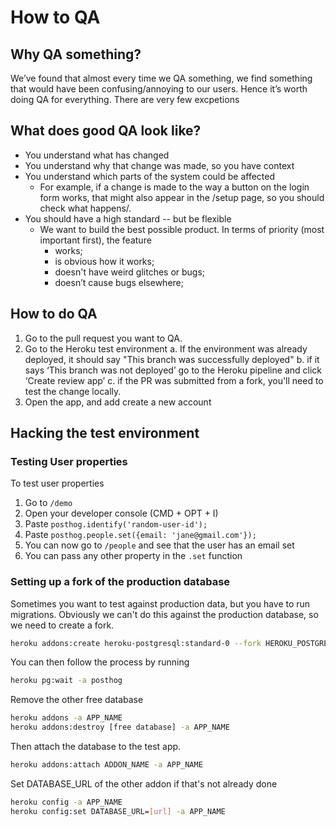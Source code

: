 # How to QA

## Why QA something?

We’ve found that almost every time we QA something, we find something that would have been confusing/annoying to our users. Hence it’s worth doing QA for everything. There are very few excpetions

## What does good QA look like?
- You understand what has changed
- You understand why that change was made, so you have context
- You understand which parts of the system could be affected
    - For example, if a change is made to the way a button on the login form works, that might also appear in the /setup page, so you should check what happens/.
- You should have a high standard -- but be flexible
    - We want to build the best possible product. In terms of priority (most important first), the feature
        - works;
        - is obvious how it works;
        - doesn't have weird glitches or bugs;
        - doesn’t cause bugs elsewhere;


## How to do QA

1. Go to the pull request you want to QA. 
2. Go to the Heroku test environment
    a. If the environment was already deployed, it should say "This branch was successfully deployed"
    b. if it says ‘This branch was not deployed’ go to the Heroku pipeline and click ‘Create review app’
    c. if the PR was submitted from a fork, you'll need to test the change locally. 
3. Open the app, and add create a new account


## Hacking the test environment

### Testing User properties

To test user properties
1. Go to `/demo`
2. Open your developer console (CMD + OPT + I) 
3. Paste `posthog.identify('random-user-id');`
4. Paste `posthog.people.set({email: 'jane@gmail.com'});`
5. You can now go to `/people` and see that the user has an email set
6. You can pass any other property in the `.set` function

### Setting up a fork of the production database

Sometimes you want to test against production data, but you have to run migrations. Obviously we can't do this against the production database, so we need to create a fork.

```bash
heroku addons:create heroku-postgresql:standard-0 --fork HEROKU_POSTGRESQL_TEAL --fast --app posthog
```

You can then follow the process by running
```bash
heroku pg:wait -a posthog
```

Remove the other free database

```bash
heroku addons -a APP_NAME
heroku addons:destroy [free database] -a APP_NAME
```

Then attach the database to the test app.
```bash
heroku addons:attach ADDON_NAME -a APP_NAME
```


Set DATABASE_URL of the other addon if that's not already done
```bash
heroku config -a APP_NAME
heroku config:set DATABASE_URL=[url] -a APP_NAME
```